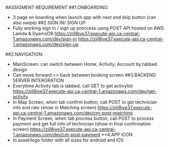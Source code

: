 #ASSIGMENT REQUIREMENT
##1.ONBOARDING:
- 3 page on boarding when launch app with next and skip button (can also swipe)
##2.SIGN IN/ SIGN UP:
- Fully working sign in / sign up proccess using POST API hosted on AWS Lamda & DyamoDB
https://zjil8ive37.execute-api.ca-central-1.amazonaws.com/dev/sign-in
https://zjil8ive37.execute-api.ca-central-1.amazonaws.com/dev/sign-up

##2.NAVIGATION:
- MainScreen: can switch between Home, Activity, Account by tabbed design
- Can move forward <> back between booking screen
##3.BACKEND SERVER INTERGRATION
- Everytime Activity tab is tabbed, call GET to get activylist
https://zjil8ive37.execute-api.ca-central-1.amazonaws.com/dev/get-activity
- In Map Screen, when tab confirm button, call POST to get technician info and rate (show in Matching screen)
https://zjil8ive37.execute-api.ca-central-1.amazonaws.com/dev/cm-post-matching
- In Payment Screen, when tab process button, call POST to process payment and get full info of technician (show in final confirmation screen)
https://zjil8ive37.execute-api.ca-central-1.amazonaws.com/dev/cm-post-payment
**4.APP ICON
- In asset/logo folder with all sizes for android and iOS
